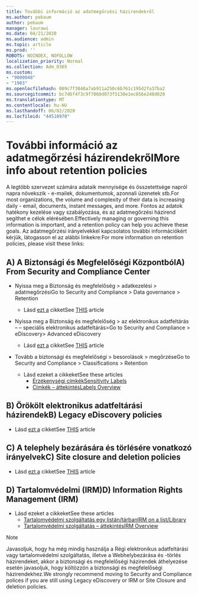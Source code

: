 ```yaml
---
title: További információ az adatmegőrzési házirendekről
ms.author: pebaum
author: pebaum
manager: laurawi
ms.date: 04/21/2020
ms.audience: admin
ms.topic: article
ms.prod: ''
ROBOTS: NOINDEX, NOFOLLOW
localization_priority: Normal
ms.collection: Adm_O365
ms.custom:
- "9000048"
- "1983"
ms.openlocfilehash: 009c7f3848a7ab911a250c6b761c195d2fa37ba2
ms.sourcegitcommit: bc7d6f4f3c9f7060d073f5130e1ec856e248d020
ms.translationtype: MT
ms.contentlocale: hu-HU
ms.lasthandoff: 06/02/2020
ms.locfileid: "44510970"
---
```

# <a name="more-info-about-retention-policies"></a><span data-ttu-id="8c1d5-102">További információ az adatmegőrzési házirendekről</span><span class="sxs-lookup"><span data-stu-id="8c1d5-102">More info about retention policies</span></span>

<span data-ttu-id="8c1d5-103">A legtöbb szervezet számára adataik mennyisége és összetettsége napról napra növekszik - e-mailek, dokumentumok, azonnali üzenetek stb.</span><span class="sxs-lookup"><span data-stu-id="8c1d5-103">For most organizations, the volume and complexity of their data is increasing daily - email, documents, instant messages, and more.</span></span> <span data-ttu-id="8c1d5-104">Fontos az adatok hatékony kezelése vagy szabályozása, és az adatmegőrzési házirend segíthet e célok elérésében.</span><span class="sxs-lookup"><span data-stu-id="8c1d5-104">Effectively managing or governing this information is important, and a retention policy can help you achieve these goals.</span></span> <span data-ttu-id="8c1d5-105">Az adatmegőrzési irányelvekkel kapcsolatos további információkért kérjük, látogasson el az alábbi linkekre:</span><span class="sxs-lookup"><span data-stu-id="8c1d5-105">For more information on retention policies, please visit these links:</span></span>

## <a name="a-from-security-and-compliance-center"></a><span data-ttu-id="8c1d5-106">A) A Biztonsági és Megfelelőségi Központból</span><span class="sxs-lookup"><span data-stu-id="8c1d5-106">A) From Security and Compliance Center</span></span>

- <span data-ttu-id="8c1d5-107">Nyissa meg a Biztonság és megfelelőség > adatkezelési > adatmegőrzési</span><span class="sxs-lookup"><span data-stu-id="8c1d5-107">Go to Security and Compliance > Data governance > Retention</span></span>
  - <span data-ttu-id="8c1d5-108">Lásd [ezt a](https://docs.microsoft.com/microsoft-365/compliance/retention-policies) cikket</span><span class="sxs-lookup"><span data-stu-id="8c1d5-108">See [THIS](https://docs.microsoft.com/microsoft-365/compliance/retention-policies) article</span></span>

- <span data-ttu-id="8c1d5-109">Nyissa meg a Biztonság és megfelelőség > az elektronikus adatfeltárás – – speciális elektronikus adatfeltárás></span><span class="sxs-lookup"><span data-stu-id="8c1d5-109">Go to Security and Compliance > eDiscovery> Advanced eDiscovery</span></span> 
  - <span data-ttu-id="8c1d5-110">Lásd [ezt a](https://docs.microsoft.com/microsoft-365/compliance/ediscovery-cases) cikket</span><span class="sxs-lookup"><span data-stu-id="8c1d5-110">See [THIS](https://docs.microsoft.com/microsoft-365/compliance/ediscovery-cases) article</span></span>

- <span data-ttu-id="8c1d5-111">Tovább a biztonsági és megfelelőségi > besorolások > megőrzése</span><span class="sxs-lookup"><span data-stu-id="8c1d5-111">Go to Security and Compliance > Classifications > Retention</span></span>
  - <span data-ttu-id="8c1d5-112">Lásd ezeket a cikkeket</span><span class="sxs-lookup"><span data-stu-id="8c1d5-112">See these articles</span></span>
    - [<span data-ttu-id="8c1d5-113">Érzékenységi címkék</span><span class="sxs-lookup"><span data-stu-id="8c1d5-113">Sensitivity Labels</span></span>](https://docs.microsoft.com/microsoft-365/compliance/sensitivity-labels)
    - [<span data-ttu-id="8c1d5-114">Címkék – áttekintés</span><span class="sxs-lookup"><span data-stu-id="8c1d5-114">Labels Overview</span></span>](https://docs.microsoft.com/microsoft-365/compliance/labels)

## <a name="b-legacy-ediscovery-policies"></a><span data-ttu-id="8c1d5-115">B) Örökölt elektronikus adatfeltárási házirendek</span><span class="sxs-lookup"><span data-stu-id="8c1d5-115">B) Legacy eDiscovery policies</span></span>

- <span data-ttu-id="8c1d5-116">Lásd [ezt a](https://support.office.com/article/Set-up-an-eDiscovery-Center-in-SharePoint-Online-A18F8975-AA7F-43B4-A7D6-001D14744D8E) cikket</span><span class="sxs-lookup"><span data-stu-id="8c1d5-116">See [THIS](https://support.office.com/article/Set-up-an-eDiscovery-Center-in-SharePoint-Online-A18F8975-AA7F-43B4-A7D6-001D14744D8E) article</span></span>

## <a name="c-site-closure-and-deletion-policies"></a><span data-ttu-id="8c1d5-117">C) A telephely bezárására és törlésére vonatkozó irányelvek</span><span class="sxs-lookup"><span data-stu-id="8c1d5-117">C) Site closure and deletion policies</span></span>

- <span data-ttu-id="8c1d5-118">Lásd [ezt a](https://support.office.com/article/Use-policies-for-site-closure-and-deletion-A8280D82-27FD-48C5-9ADF-8A5431208BA5) cikket</span><span class="sxs-lookup"><span data-stu-id="8c1d5-118">See [THIS](https://support.office.com/article/Use-policies-for-site-closure-and-deletion-A8280D82-27FD-48C5-9ADF-8A5431208BA5) article</span></span>  

## <a name="d-information-rights-management-irm"></a><span data-ttu-id="8c1d5-119">D) Tartalomvédelmi (IRM)</span><span class="sxs-lookup"><span data-stu-id="8c1d5-119">D) Information Rights Management (IRM)</span></span>

- <span data-ttu-id="8c1d5-120">Lásd ezeket a cikkeket</span><span class="sxs-lookup"><span data-stu-id="8c1d5-120">See these articles</span></span>
  - [<span data-ttu-id="8c1d5-121">Tartalomvédelmi szolgáltatás egy listán/tárban</span><span class="sxs-lookup"><span data-stu-id="8c1d5-121">IRM on a list/Library</span></span>](https://support.office.com/article/apply-information-rights-management-to-a-list-or-library-3bdb5c4e-94fc-4741-b02f-4e7cc3c54aa1)
  - [<span data-ttu-id="8c1d5-122">Tartalomvédelmi szolgáltatás – áttekintés</span><span class="sxs-lookup"><span data-stu-id="8c1d5-122">IRM Overview</span></span>](https://support.office.com/article/create-and-apply-information-management-policies-eb501fe9-2ef6-4150-945a-65a6451ee9e9)

> [!Note]
> <span data-ttu-id="8c1d5-123">Javasoljuk, hogy ha még mindig használja a Régi elektronikus adatfeltárási vagy tartalomvédelmi szolgáltatás, illetve a Webhelybezárása és -törlés házirendeket, akkor a biztonsági és megfelelőségi házirendek áthelyezése esetén javasoljuk, hogy költözzön a biztonsági és megfelelőségi házirendekhez.</span><span class="sxs-lookup"><span data-stu-id="8c1d5-123">We strongly recommend moving to Security and Compliance polices if you are still using Legacy eDiscovery or IRM or Site Closure and deletion policies.</span></span>
